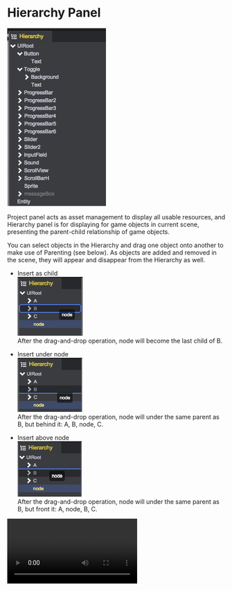 # Hierarchy Panel
![](images/hierarchy.png)  

Project panel acts as asset management to display all usable resources, and Hierarchy panel is for displaying for game objects in current scene, presenting the parent-child relationship of game objects. 

You can select objects in the Hierarchy and drag one object onto another to make use of Parenting (see below). As objects are added and removed in the scene, they will appear and disappear from the Hierarchy as well. 

* Insert as child	 	
![](images/child.png)  	 
After the drag-and-drop operation, node will become the last child of B. 	

* Insert under node		 
![](images/under.png)    	
After the drag-and-drop operation, node will under the same parent as B, but behind it: A, B, node, C.  

* Insert above node	 
![](images/above.png)  
After the drag-and-drop operation, node will under the same parent as B, but front it: A, node, B, C.  	

<video controls="controls" src="../video/drag_node_in_hierachy.mp4"></video>  
